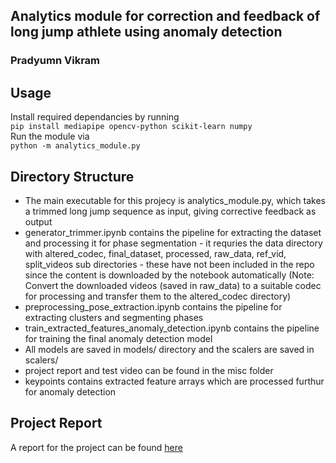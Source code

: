 ## Analytics module for correction and feedback of long jump athlete using anomaly detection
### Pradyumn Vikram

## Usage
Install required dependancies by running\
```pip install mediapipe opencv-python scikit-learn numpy```\
Run the module via\
```python -m analytics_module.py```

## Directory Structure
- The main executable for this projecy is analytics_module.py, which takes a trimmed long jump sequence as input, giving corrective feedback as output
- generator_trimmer.ipynb contains the pipeline for extracting the dataset and processing it for phase segmentation - it requries the data directory with altered_codec, final_dataset, processed, raw_data, ref_vid, split_videos sub directories - these have not been included in the repo since the content is downloaded by the notebook automatically (Note: Convert the downloaded videos (saved in raw_data) to a suitable codec for processing and transfer them to the altered_codec directory)
- preprocessing_pose_extraction.ipynb contains the pipeline for extracting clusters and segmenting phases
- train_extracted_features_anomaly_detection.ipynb contains the pipeline for training the final anomaly detection model
- All models are saved in models/ directory and the scalers are saved in scalers/
- project report and test video can be found in the misc folder
- keypoints contains extracted feature arrays which are processed furthur for anomaly detection

## Project Report
A report for the project can be found [here](https://github.com/PradyumnVikram/ProjectKitty/blob/main/misc/report.pdf)
